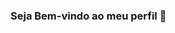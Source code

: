 ### Seja Bem-vindo ao meu perfil 👋

<!--
**leonardoSaaads/leonardoSaaads** is a ✨ _special_ ✨ repository because its `README.md` (this file) appears on your GitHub profile.

Aqui estão algumas coisas para você me conhecer melhor:

- 🔭 Sou graduando no curso de Ciências & Tecnologia da UFRN
- 🌱 Estou aprendendo sobre Python & métodos relacionados a Deep learning
- 👯 Gosto de colaborar em novos projetos - nesete momento fico interessado em projetos da UFRN
- 💬 Será de boa ajuda sempre olhar os meus repositórios, sempre posto novas coisas :)
- 📫 Sempre estou disponível no [Quora](https://pt.quora.com/profile/Leonardo-Saads-Pinto) ou em outras redes sociais

[Gif-programação](https://sharasolutions.com/wp-content/uploads/2019/01/programming.gif)
